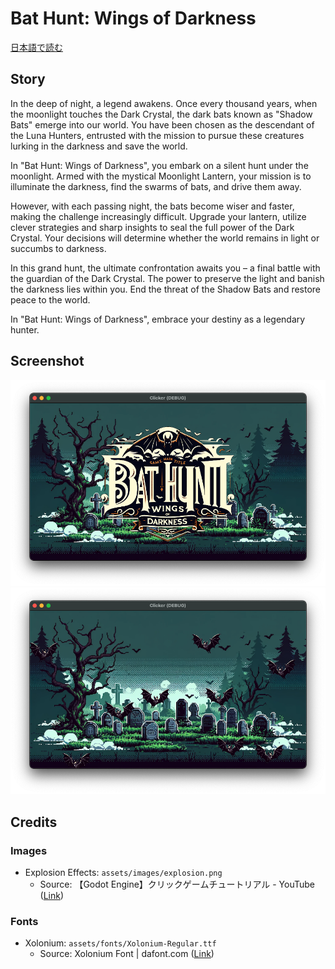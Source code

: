 # Bat Hunt: Wings of Darkness

[日本語で読む](README.md)

## Story

In the deep of night, a legend awakens. Once every thousand years, when the moonlight touches the Dark Crystal, the dark bats known as "Shadow Bats" emerge into our world. You have been chosen as the descendant of the Luna Hunters, entrusted with the mission to pursue these creatures lurking in the darkness and save the world.

In "Bat Hunt: Wings of Darkness", you embark on a silent hunt under the moonlight. Armed with the mystical Moonlight Lantern, your mission is to illuminate the darkness, find the swarms of bats, and drive them away.

However, with each passing night, the bats become wiser and faster, making the challenge increasingly difficult. Upgrade your lantern, utilize clever strategies and sharp insights to seal the full power of the Dark Crystal. Your decisions will determine whether the world remains in light or succumbs to darkness.

In this grand hunt, the ultimate confrontation awaits you – a final battle with the guardian of the Dark Crystal. The power to preserve the light and banish the darkness lies within you. End the threat of the Shadow Bats and restore peace to the world.

In "Bat Hunt: Wings of Darkness", embrace your destiny as a legendary hunter.

## Screenshot

![title](screenshots/title.png)
![gameplay](screenshots/gameplay.png)

## Credits

### Images

- Explosion Effects: `assets/images/explosion.png`
  - Source: 【Godot Engine】クリックゲームチュートリアル - YouTube ([Link](https://www.youtube.com/watch?v=mvqxnvuAlEc&t=1s))

### Fonts

- Xolonium: `assets/fonts/Xolonium-Regular.ttf`
  - Source: Xolonium Font \| dafont.com ([Link](https://www.dafont.com/xolonium.font))
